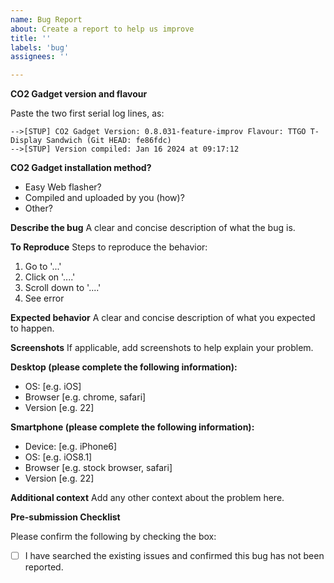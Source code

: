 ```yaml
---
name: Bug Report
about: Create a report to help us improve
title: ''
labels: 'bug'
assignees: ''

---
```


**CO2 Gadget version and flavour**

Paste the two first serial log lines, as:

```
-->[STUP] CO2 Gadget Version: 0.8.031-feature-improv Flavour: TTGO T-Display Sandwich (Git HEAD: fe86fdc)
-->[STUP] Version compiled: Jan 16 2024 at 09:17:12
```


**CO2 Gadget installation method?**

- Easy Web flasher?
- Compiled and uploaded by you (how)?
- Other?

**Describe the bug**
A clear and concise description of what the bug is.

**To Reproduce**
Steps to reproduce the behavior:
1. Go to '...'
2. Click on '....'
3. Scroll down to '....'
4. See error

**Expected behavior**
A clear and concise description of what you expected to happen.

**Screenshots**
If applicable, add screenshots to help explain your problem.

**Desktop (please complete the following information):**
- OS: [e.g. iOS]
- Browser [e.g. chrome, safari]
- Version [e.g. 22]

**Smartphone (please complete the following information):**
- Device: [e.g. iPhone6]
- OS: [e.g. iOS8.1]
- Browser [e.g. stock browser, safari]
- Version [e.g. 22]

**Additional context**
Add any other context about the problem here.

**Pre-submission Checklist**

Please confirm the following by checking the box:

- [ ] I have searched the existing issues and confirmed this bug has not been reported.
